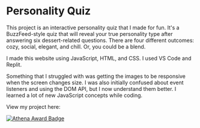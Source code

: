 # Personality Quiz

This project is an interactive personality quiz that I made for fun. It's a BuzzFeed-style quiz that will reveal your true personality type after answering six dessert-related questions. There are four different outcomes: cozy, social, elegant, and chill. Or, you could be a blend.

I made this website using JavaScript, HTML, and CSS. I used VS Code and Replit.

Something that I struggled with was getting the images to be responsive when the screen changes size. I was also initially confused about event listeners and using the DOM API, but I now understand them better. I learned a lot of new JavaScript concepts while coding.

View my project here:

[![Athena Award Badge](https://img.shields.io/endpoint?url=https%3A%2F%2Faward.athena.hackclub.com%2Fapi%2Fbadge)](https://award.athena.hackclub.com?utm_source=readme)
